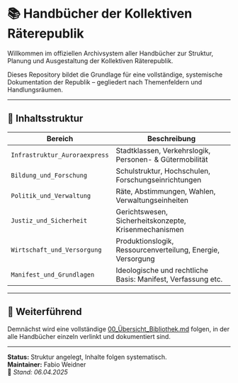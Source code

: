 # 📚 Handbücher der Kollektiven Räterepublik

Willkommen im offiziellen Archivsystem aller Handbücher zur Struktur, Planung und Ausgestaltung der Kollektiven Räterepublik.

Dieses Repository bildet die Grundlage für eine vollständige, systemische Dokumentation der Republik – gegliedert nach Themenfeldern und Handlungsräumen.

---

## 📁 Inhaltsstruktur

| Bereich                    | Beschreibung                                                  |
|---------------------------|---------------------------------------------------------------|
| `Infrastruktur_Auroraexpress`   | Stadtklassen, Verkehrslogik, Personen- & Gütermobilität       |
| `Bildung_und_Forschung`         | Schulstruktur, Hochschulen, Forschungseinrichtungen            |
| `Politik_und_Verwaltung`        | Räte, Abstimmungen, Wahlen, Verwaltungseinheiten               |
| `Justiz_und_Sicherheit`         | Gerichtswesen, Sicherheitskonzepte, Krisenmechanismen          |
| `Wirtschaft_und_Versorgung`     | Produktionslogik, Ressourcenverteilung, Energie, Versorgung     |
| `Manifest_und_Grundlagen`       | Ideologische und rechtliche Basis: Manifest, Verfassung etc.   |

---

## 🧭 Weiterführend

Demnächst wird eine vollständige [00_Übersicht_Bibliothek.md](./00_Übersicht_Bibliothek.md) folgen, in der alle Handbücher einzeln verlinkt und dokumentiert sind.

---

**Status:** Struktur angelegt, Inhalte folgen systematisch.  
**Maintainer:** Fabio Weidner  
📅 *Stand: 06.04.2025*
